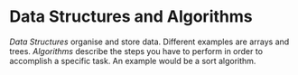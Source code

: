 # Data Structures and Algorithms
*Data Structures* organise and store data. Different examples are arrays and trees.
*Algorithms* describe the steps you have to perform in order to accomplish a specific task. An example would be a sort algorithm.
